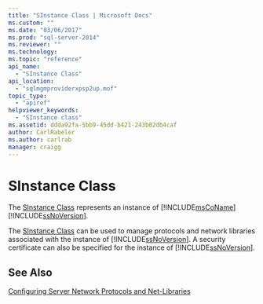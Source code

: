 ```yaml
---
title: "SInstance Class | Microsoft Docs"
ms.custom: ""
ms.date: "03/06/2017"
ms.prod: "sql-server-2014"
ms.reviewer: ""
ms.technology: 
ms.topic: "reference"
api_name: 
  - "SInstance Class"
api_location: 
  - "sqlmgmproviderxpsp2up.mof"
topic_type: 
  - "apiref"
helpviewer_keywords: 
  - "SInstance class"
ms.assetid: ddda92fa-5bb9-45dd-b421-243b02db4caf
author: CarlRabeler
ms.author: carlrab
manager: craigg
---
```

# SInstance Class
  The [SInstance Class](sinstance-class.md) represents an instance of [!INCLUDE[msCoName](../../../includes/msconame-md.md)] [!INCLUDE[ssNoVersion](../../../includes/ssnoversion-md.md)].  
  
 The [SInstance Class](sinstance-class.md) can be used to manage protocols and network libraries associated with the instance of [!INCLUDE[ssNoVersion](../../../includes/ssnoversion-md.md)]. A security certificate can also be specified for the instance of [!INCLUDE[ssNoVersion](../../../includes/ssnoversion-md.md)].  
  
## See Also  
 [Configuring Server Network Protocols and Net-Libraries](http://msdn.microsoft.com/library/ms177485\(v=sql.100\).aspx)  
  
  
